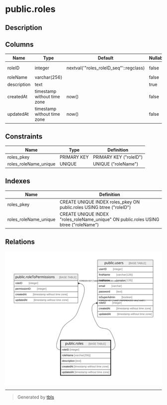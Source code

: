 # public.roles

## Description

## Columns

| Name | Type | Default | Nullable | Children | Parents | Comment |
| ---- | ---- | ------- | -------- | -------- | ------- | ------- |
| roleID | integer | nextval('"roles_roleID_seq"'::regclass) | false | [public.roleToPermissions](public.roleToPermissions.md) [public.users](public.users.md) |  |  |
| roleName | varchar(256) |  | false |  |  |  |
| description | text |  | true |  |  |  |
| createdAt | timestamp without time zone | now() | false |  |  |  |
| updatedAt | timestamp without time zone | now() | false |  |  |  |

## Constraints

| Name | Type | Definition |
| ---- | ---- | ---------- |
| roles_pkey | PRIMARY KEY | PRIMARY KEY ("roleID") |
| roles_roleName_unique | UNIQUE | UNIQUE ("roleName") |

## Indexes

| Name | Definition |
| ---- | ---------- |
| roles_pkey | CREATE UNIQUE INDEX roles_pkey ON public.roles USING btree ("roleID") |
| roles_roleName_unique | CREATE UNIQUE INDEX "roles_roleName_unique" ON public.roles USING btree ("roleName") |

## Relations

![er](public.roles.svg)

---

> Generated by [tbls](https://github.com/k1LoW/tbls)
